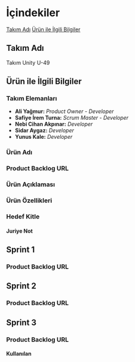 # İçindekiler
[Takım Adı](#takım-adı)
[Ürün ile İlgili Bilgiler](#ürün-ile-ilgili-bilgiler)

## Takım Adı
Takım Unity U-49

## Ürün ile İlgili Bilgiler
### Takım Elemanları
* **Ali Yağmur:** *Product Owner - Developer*
* **Safiye İrem Turna:** *Scrum Master - Developer*
* **Nebi Cihan Akpınar:** *Developer*
* **Sidar Aygaz:** *Developer*
* **Yunus Kale:** *Developer*

### Ürün Adı

### Product Backlog URL

### Ürün Açıklaması

### Ürün Özellikleri

### Hedef Kitle

#### Juriye Not

## Sprint 1

### Product Backlog URL

## Sprint 2

### Product Backlog URL

## Sprint 3

### Product Backlog URL

#### Kullanılan

